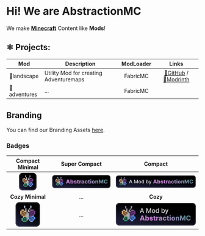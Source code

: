 # Hi! We are AbstractionMC
We make **[Minecraft](https://minecraft.net)** Content like **Mods**!

## ⚛️ Projects:
| Mod         | Description                            | ModLoader |        Links        |
|-------------|----------------------------------------|:---------:|:-------------------:|
| 🌱landscape  | Utility Mod for creating Adventuremaps |  FabricMC | [🔗GitHub](https://github.com/AbstractionMC/landscape) /[🔗Modrinth](https://modrinth.com/mod/landscape) |
| 🧭adventures | ...                                    |  FabricMC |                     |


## Branding
You can find our Branding Assets [here](https://files.rotgruengelb.net/share/branding_AbstractionMC). 

### Badges
| **Compact Minimal** | **Super Compact** | **Compact** |
|:-----------------:|:---------------:|:---------:|
| ![Compact Minimal Badge](https://github.com/rotgruengelb/some-badges/blob/main/AbstractionMC/compact-minimal_46h.png?raw=true) | ![Super Compact Badge](https://raw.githubusercontent.com/rotgruengelb/some-badges/b233bbe1b4a8a1eb45a1e53fdf140ed5eb3b09ae/AbstractionMC/super-compact_46h.png) | ![Compact Badge](https://github.com/rotgruengelb/some-badges/blob/main/AbstractionMC/compact_46h.png?raw=true) |
| **Cozy Minimal** | ... | **Cozy** |
| ![Cozy Minimal Badge](https://github.com/rotgruengelb/some-badges/blob/main/AbstractionMC/cozy-minimal_64h.png?raw=true) | ... | ![Cozy Badge](https://github.com/rotgruengelb/some-badges/blob/main/AbstractionMC/cozy_64h.png?raw=true) |




